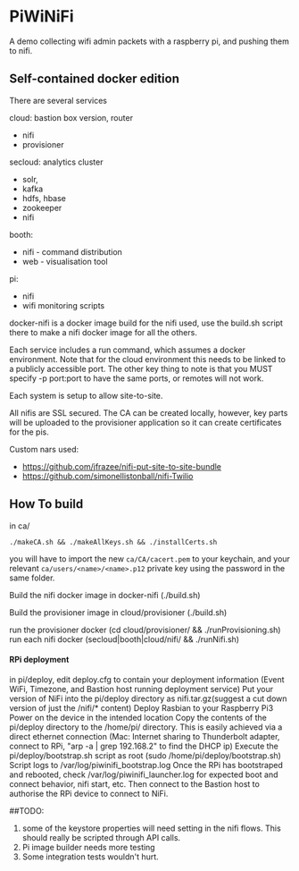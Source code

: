 PiWiNiFi
========

A demo collecting wifi admin packets with a raspberry pi, and pushing them to nifi.

Self-contained docker edition
-----------------------------

There are several services

cloud: bastion box version, router
  * nifi
  * provisioner

secloud: analytics cluster
  * solr,
  * kafka
  * hdfs, hbase
  * zookeeper
  * nifi

booth:
  * nifi - command distribution
  * web - visualisation tool

pi:
  * nifi
  * wifi monitoring scripts

docker-nifi is a docker image build for the nifi used, use the build.sh script there to make a nifi docker image for all the others.

Each service includes a run command, which assumes a docker environment. Note that for the cloud environment this needs to be linked to a publicly accessible port. The other key thing to note is that you MUST specify -p port:port to have the same ports, or remotes will not work.

Each system is setup to allow site-to-site.

All nifis are SSL secured. The CA can be created locally, however, key parts will be uploaded to the provisioner application so it can create certificates for the pis.


Custom nars used:
* https://github.com/jfrazee/nifi-put-site-to-site-bundle
* https://github.com/simonellistonball/nifi-Twilio


How To build
------------

in ca/

    ./makeCA.sh && ./makeAllKeys.sh && ./installCerts.sh

you will have to import the new `ca/CA/cacert.pem` to your keychain, and your relevant `ca/users/<name>/<name>.p12` private key using the password in the same folder.

Build the nifi docker image in docker-nifi (./build.sh)

Build the provisioner image in cloud/provisioner (./build.sh)

run the provisioner docker (cd cloud/provisioner/ && ./runProvisioning.sh)
run each nifi docker (secloud|booth|cloud/nifi/ && ./runNifi.sh)

#### RPi deployment

in pi/deploy, edit deploy.cfg to contain your deployment information (Event WiFi, Timezone, and Bastion host running deployment service)
Put your version of NiFi into the pi/deploy directory as nifi.tar.gz(suggest a cut down version of just the /nifi/* content)
Deploy Rasbian to your Raspberry Pi3
Power on the device in the intended location
Copy the contents of the pi/deploy directory to the /home/pi/ directory. 
This is easily achieved via a direct ethernet connection (Mac: Internet sharing to Thunderbolt adapter, connect to RPi, "arp -a | grep 192.168.2" to find the DHCP ip)
Execute the pi/deploy/bootstrap.sh script as root (sudo /home/pi/deploy/bootstrap.sh)
Script logs to /var/log/piwinifi_bootstrap.log
Once the RPi has bootstraped and rebooted, check /var/log/piwinifi_launcher.log for expected boot and connect behavior, nifi start, etc.
Then connect to the Bastion host to authorise the RPi device to connect to NiFi.

##TODO:
1. some of the keystore properties will need setting in the nifi flows. This should really be scripted through API calls.
2. Pi image builder needs more testing
3. Some integration tests wouldn't hurt.
